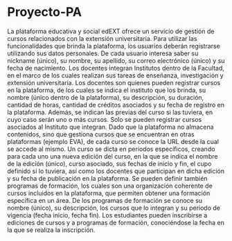 # Proyecto-PA

La plataforma educativa y social edEXT ofrece un servicio de gestión de cursos
relacionados con la extensión universitaria. Para utilizar las funcionalidades que
brinda la plataforma, los usuarios deberán registrarse utilizando sus datos personales.
De cada usuario interesa saber su nickname (único), su nombre, su apellido, su correo
electrónico (único) y su fecha de nacimiento. Los docentes integran Institutos dentro de
la Facultad, en el marco de los cuales realizan sus tareas de enseñanza, investigación y
extensión universitaria.
Los docentes son quienes pueden registrar cursos en la plataforma, de los cuales se
indica el instituto que los brinda, su nombre (único dentro de la plataforma), su
descripción, su duración, cantidad de horas, cantidad de créditos asociados y su fecha
de registro en la plataforma. Además, se indican las previas del curso si las tuviera, en
cuyo caso serán uno o más cursos. Solo se pueden registrar cursos asociados al
Instituto que integran.
Dado que la plataforma no almacena contenidos, sino que gestiona cursos que se
encuentran en otras plataformas (ejemplo EVA), de cada curso se conoce la URL desde
la cual se accede al mismo.
Un curso se dicta en períodos específicos, creando para cada uno una nueva edición
del curso, en la que se indica el nombre de la edición (único), curso asociado, sus fechas
de inicio y fin, el cupo definido si lo tuviera, así como los docentes que participan en
dicha edición y su fecha de publicación en la plataforma.
Se pueden definir también programas de formación, los cuales son una organización
coherente de cursos incluidos en la plataforma, que permiten obtener una formación
específica en un área. De los programas de formación se conoce su nombre (único), su
descripción, los cursos que lo integran y su período de vigencia (fecha inicio, fecha fin).
Los estudiantes pueden inscribirse a ediciones de cursos y a programas de formación,
conociéndose la fecha en la que se realiza la inscripción. 
